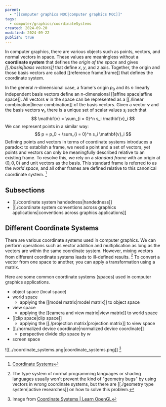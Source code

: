 ```yaml
---
parent:
  - "[[computer graphics MOC|computer graphics MOC]]"
tags:
  - computer/graphics/coordinateSystems
created: 2024-09-20
modified: 2024-09-22
publish: true
---
```

In computer graphics, there are various objects such as points, vectors, and normal vectors in space. These values are meaningless without a **coordinate system** that defines the _origin of the space_ and gives _[[./basis|basis vectors]]_ that define $x$, $y$, and $z$ axis. Together, the origin and those basis vectors are called [[reference frame|frame]] that defines the coordinate system.

In the general $n$-dimensional case, a frame's origin $p_0$ and its $n$ linearly independent basis vectors define an n-dimensional [[affine space|affine space]]. All vectors $\mathbf{v}$ in the space can be represented as a [[./linear combination|linear combination]] of the basis vectors. Given a vector $\mathbf{v}$ and the basis vectors $\mathbf{v}_i$, there is a unique set of scalar values $s_i$ such that
$$
\mathbf{v} = \sum_{i = 0}^n s_i \mathbf{v}_i
$$
We can represent points in a similar way:
$$
p = p_0 + \sum_{i = 0}^n s_i \mathbf{v}_i
$$
Defining points and vectors in terms of coordinate systems introduces a paradox: to establish a frame, we need a point and a set of vectors, yet points and vectors can only be meaningfully described relative to an existing frame. To resolve this, we rely on a _standard frame_ with an origin at $(0,0,0)$ and unit vectors as the basis. This standard frame is referred to as the _world space_, and all other frames are defined relative to this canonical coordinate system.  [^pbrt]

## Subsections
- [[./coordinate system handedness|handedness]]
- [[./coordinate system conventions across graphics applications|conventions across graphics applications]]

## Different Coordinate Systems
There are various coordinate systems used in computer graphics. We can perform operations such as vector addition and multiplication as long as the vectors are within the same coordinate system. However, mixing vectors from different coordinate systems leads to ill-defined results. [^type] To convert a vector from one space to another, you can apply a transformation using a matrix.

Here are some common coordinate systems (spaces) used in computer graphics applications.
- object space (local space)
- world space
  - applying the [[model matrix|model matrix]] to object space
- view space
  - applying the [[camera and view matrix|view matrix]] to world space
- [[clip space|clip space]]
  - applying the [[./projection matrix|projection matrix]] to view space
- [[./normalized device coordinate|normalized device coordinate]]
  - perspective divide clip space by $w$
- screen space

![[../coordinate_systems.png|coordinate_systems.png]]
[^learnopengl]

[^type]: The type system of normal programming languages or shading languages usually won't prevent the kind of "geometry bugs" by using vectors in wrong coordinate systems, but there are [[./geometry type system|active researches]] on how to solve this problem.
[^learnopengl]: Image from [Coordinate Systems | Learn OpenGL](https://learnopengl.com/Getting-started/Coordinate-Systems)
[^pbrt]: [Coordinate Systems](https://pbr-book.org/4ed/Geometry_and_Transformations/Coordinate_Systems)